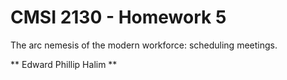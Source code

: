 # CMSI 2130 - Homework 5
The arc nemesis of the modern workforce: scheduling meetings.

** Edward Phillip Halim **
